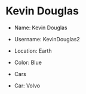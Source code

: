 # Kevin Douglas

* Name: Kevin Douglas
* Username: KevinDouglas2
* Location: Earth
* Color: Blue

* Cars
* Car: Volvo

